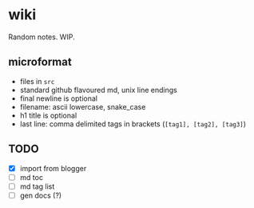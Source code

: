 # wiki

Random notes. WIP.

## microformat

* files in `src`
* standard github flavoured md, unix line endings
* final newline is optional
* filename: ascii lowercase, snake_case
* h1 title is optional
* last line: comma delimited tags in brackets (`[tag1], [tag2], [tag3]`)

## TODO

- [x] import from blogger
- [ ] md toc
- [ ] md tag list
- [ ] gen docs (?)
